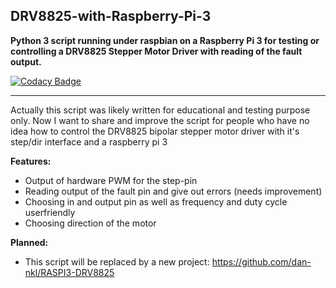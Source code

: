DRV8825-with-Raspberry-Pi-3
---------------------------

**Python 3 script running under raspbian on a Raspberry Pi 3 for testing or controlling a DRV8825 Stepper Motor Driver with reading of the fault output.**

[![Codacy Badge](https://api.codacy.com/project/badge/Grade/514e98c7e8b54fe990d1ec8757c486d1)](https://www.codacy.com/app/daniel_43/DRV8825-with-Raspberry-Pi-3?utm_source=github.com&amp;utm_medium=referral&amp;utm_content=mauricesifrt/DRV8825-with-Raspberry-Pi-3&amp;utm_campaign=Badge_Grade)

----------


Actually this script was likely written for educational and testing purpose only.
Now I want to share and improve the script for people who have no idea how to control the DRV8825 bipolar stepper motor driver with it's step/dir interface and a raspberry pi 3

**Features:**

- Output of hardware PWM for the step-pin
- Reading output of the fault pin and give out errors (needs improvement)
- Choosing in and output pin as well as frequency and duty cycle userfriendly
- Choosing direction of the motor

**Planned:**

- This script will be replaced by a new project: https://github.com/dan-nkl/RASPI3-DRV8825
